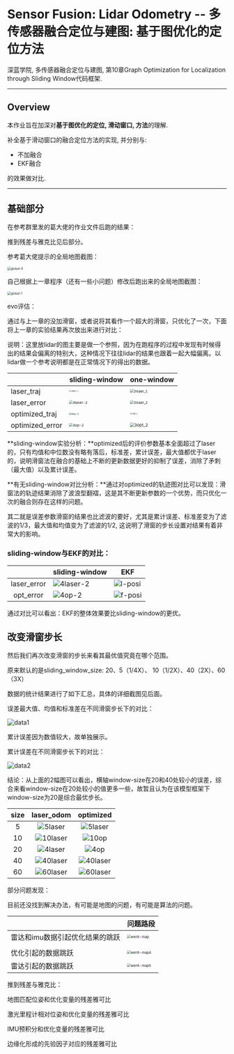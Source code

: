 # Sensor Fusion: Lidar Odometry -- 多传感器融合定位与建图: 基于图优化的定位方法

深蓝学院, 多传感器融合定位与建图, 第10章Graph Optimization for Localization through Sliding Window代码框架.

---

## Overview

本作业旨在加深对**基于图优化的定位, 滑动窗口, 方法**的理解.

补全基于滑动窗口的融合定位方法的实现, 并分别与:

* 不加融合
* EKF融合

的效果做对比.

---

## 基础部分

在参考群里发的葛大佬的作业文件后跑的结果：

推到残差与雅克比见后部分。

参考葛大佬提示的全局地图截图：

<img src="doc/images/global-4.png" alt="global-4" style="zoom:50%;" />

自己根据上一章程序（还有一些小问题）修改后跑出来的全局地图截图：

<img src="doc/images/global-1.png" alt="global-1" style="zoom:50%;" />

evo评估：

通过与上一章的没加滑窗，或者说将其看作一个超大的滑窗，只优化了一次，下面将上一章的实验结果再次放出来进行对比：

说明：这里放lidar的图主要是做一个参照，因为在跑程序的过程中发现有时候得出的结果会偏离的特别大，这种情况下往往lidar的结果也跟着一起大幅偏离。以lidar做一个参考说明都是在正常情况下的得出的数据。

|                 | sliding-window                                               | one-window                                                   |
| --------------- | ------------------------------------------------------------ | ------------------------------------------------------------ |
| laser_traj      | <img src="doc/images/4laser-1.png" alt="4laser-1" style="zoom: 25%;" /> | <img src="doc/images2/3lsaer_1.png" alt="3lsaer_1" style="zoom: 50%;" /> |
| laser_error     | <img src="doc/images/4laser-2.png" alt="4laser-2" style="zoom:50%;" /> | <img src="doc/images2/3lsaer_2.png" alt="3lsaer_2" style="zoom: 50%;" /> |
| optimized_traj  | <img src="doc/images/4op-1.png" alt="4op-1" style="zoom:33%;" /> | <img src="doc/images2/3opt_1.png" alt="3opt_1" style="zoom: 25%;" /> |
| optimized_error | <img src="doc/images/4op-2.png" alt="4op-2" style="zoom:50%;" /> | <img src="doc/images2/3opt_2.png" alt="3opt_2" style="zoom: 60%;" /> |

**sliding-window实验分析：**optimized后的评价参数基本全面超过了laser的，只有均值和中位数没有略有落后，标准差，累计误差，最大值都优于laser的，说明滑窗法在融合的基础上不断的更新数据更好的抑制了误差，消除了矛刺（最大值）以及累计误差。

**有无sliding-window对比分析：**通过对optimized的轨迹图对比可以发现：滑窗法的轨迹结果消除了波浪型翻褶，这是其不断更新参数的一个优势，而只优化一次的融合则存在这样的问题。

其二就是误差参数滑窗的结果也比滤波的要好，尤其是累计误差、标准差变为了滤波的1/3，最大值和均值变为了滤波的1/2, 这说明了滑窗的步长设置对结果有着非常大的影响。

### sliding-window与EKF的对比：

|             | sliding-window                                        | EKF                                                          |
| :---------: | ----------------------------------------------------- | ------------------------------------------------------------ |
| laser_error | <img src="doc/images/4laser-2.png" alt="4laser-2"  /> | ![l-posi](/home/yhg/Documents/Lidar-Slam/Lidar-Slam/09-sliding-window/doc/images2/l-posi.png) |
|  opt_error  | <img src="doc/images/4op-2.png" alt="4op-2"  />       | ![f-posi](/home/yhg/Documents/Lidar-Slam/Lidar-Slam/09-sliding-window/doc/images2/f-posi.png) |

通过对比可以看出：EKF的整体效果要比sliding-window的更优。

## 改变滑窗步长

然后我们再次改变滑窗的步长来看其最优值究竟在哪个范围。

原来默认的是sliding_window_size: 20、5（1/4X）、 10（1/2X）、40（2X）、60（3X）

数据的统计结果进行了如下汇总，具体的详细截图见后面。

误差最大值、均值和标准差在不同滑窗步长下的对比：

![data1](doc/images/data1.png)

累计误差因为数值较大，故单独展示。

累计误差在不同滑窗步长下的对比：

![data2](doc/images/data2.png)

结论：从上面的2幅图可以看出，横轴window-size在20和40处较小的误差，综合来看window-size在20处较小的值更多一些，故暂且认为在该模型框架下window-size为20是综合最优步长。



| size |             laser_odom             |            optimized            |
| :--: | :--------------------------------: | :-----------------------------: |
|  5   |  ![5laser](doc/images/5laser.png)  |  ![5laser](doc/images/5op.png)  |
|  10  | ![10laser](doc/images/10laser.png) |  ![10op](doc/images/10op.png)   |
|  20  | ![4laser](doc/images/4laser-2.png) |  ![4op](doc/images/4op-2.png)   |
|  40  | ![40laser](doc/images/40laser.png) | ![40laser](doc/images/40op.png) |
|  60  | ![60laser](doc/images/60laser.png) | ![60laser](doc/images/60op.png) |

部分问题发现：

目前还没找到解决办法，有可能是地图的问题，有可能是算法的问题。

|                                 | 问题路段                                                     |
| ------------------------------- | ------------------------------------------------------------ |
| 雷达和imu数据引起优化结果的跳跃 | <img src="/home/yhg/Documents/Lidar-Slam/Lidar-Slam/09-sliding-window/doc/images/wenti-map.png" alt="wenti-map" style="zoom:50%;" /> |
|                                 |                                                              |
| 优化引起的数据跳跃              | <img src="/home/yhg/Documents/Lidar-Slam/Lidar-Slam/09-sliding-window/doc/images/wenti-map4.png" alt="wenti-map4" style="zoom:50%;" /> |
| 雷达引起的数据跳跃              | <img src="/home/yhg/Documents/Lidar-Slam/Lidar-Slam/09-sliding-window/doc/images/wenti-map5.png" alt="wenti-map5" style="zoom:50%;" /> |

推到残差与雅克比：

地图匹配位姿和优化变量的残差雅可比



激光里程计相对位姿和优化变量的残差雅可比



IMU预积分和优化变量的残差雅可比



边缘化形成的先验因子对应的残差雅可比

